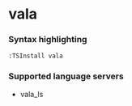 # vala
<!--- THIS DOCUMENT IS AUTOMATICALLY GENERATED, DON'T EDIT IT -->

### Syntax highlighting

```vim
:TSInstall vala
```

### Supported language servers

- vala_ls
